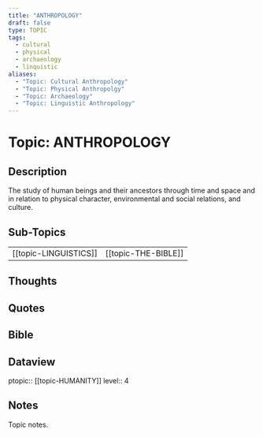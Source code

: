 ```yaml
---
title: "ANTHROPOLOGY"
draft: false
type: TOPIC
tags:
  - cultural
  - physical
  - archaeology
  - linquistic
aliases:
  - "Topic: Cultural Anthropology"
  - "Topic: Physical Anthropolgy"
  - "Topic: Archaeology"
  - "Topic: Linguistic Anthropology"
---
```

# Topic: ANTHROPOLOGY

## Description
The study of human beings and their ancestors through time and space and in relation to physical character, environmental and social relations, and culture.

## Sub-Topics
|     |     |
| --- | --- |
| [[topic-LINGUISTICS]] | [[topic-THE-BIBLE]] |

## Thoughts

## Quotes

## Bible

## Dataview
ptopic:: [[topic-HUMANITY]]
level:: 4


## Notes
Topic notes.

